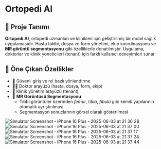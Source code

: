 # Ortopedi AI
## 📱 Proje Tanımı

**Ortopedi AI**, ortopedi uzmanları ve klinikleri için geliştirilmiş bir mobil sağlık uygulamasıdır. Hasta takibi, dosya ve form yönetimi, ekip koordinasyonu ve **MR görüntü segmentasyonu** gibi özelliklerle donatılmıştır. Uygulama, doktorlar ve klinik yöneticileri (tenant) için farklı kullanıcı deneyimleri sunar. 
## 🧠 Öne Çıkan Özellikler

- 🔐 Güvenli giriş ve rol bazlı yönlendirme
- 🧑‍⚕️ Doktor arayüzü (hasta, dosya, form, ekip)
- 🏢 Klinik yönetim arayüzü (tenant)
- 🧠 **MR Görüntüsü Segmentasyonu**
  - Tıbbi görüntüler üzerinden *femur*, *tibia*, *fibula* gibi kemik yapılarının otomatik ayrıştırılması
  - Segmentasyon sonuçlarının görsel olarak gösterilmesi
 
![Simulator Screenshot - iPhone 16 Plus - 2025-06-03 at 21 36 28](https://github.com/user-attachments/assets/4787af8c-fa35-43e5-a4bd-b4ac3c8fa31e)
![Simulator Screenshot - iPhone 16 Plus - 2025-06-03 at 21 37 00](https://github.com/user-attachments/assets/0d2e308d-6c2e-461e-aa0f-116005366f0f)
![Simulator Screenshot - iPhone 16 Plus - 2025-06-03 at 21 37 17](https://github.com/user-attachments/assets/8d253d42-232b-4589-b4ef-41e8934ecc04)
![Simulator Screenshot - iPhone 16 Plus - 2025-06-03 at 21 37 24](https://github.com/user-attachments/assets/3b549314-8b54-4998-8d18-d07e39843c7b)
![Simulator Screenshot - iPhone 16 Plus - 2025-06-03 at 21 37 44](https://github.com/user-attachments/assets/1b420141-1fe0-4088-825d-6cb3cd484d2b)
